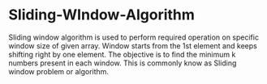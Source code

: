 # Sliding-WIndow-Algorithm
Sliding window algorithm is used to perform required operation on specific window size of given array. Window starts from the 1st element and keeps shifting right by one element. The objective is to find the minimum k numbers present in each window. This is commonly know as Sliding window problem or algorithm.

